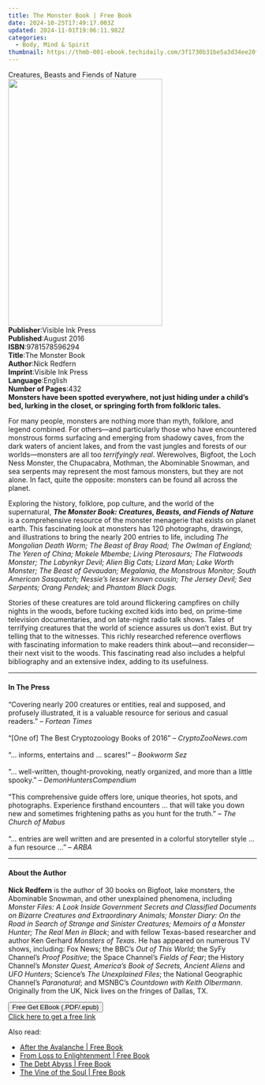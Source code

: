 ```yaml
---
title: The Monster Book | Free Book
date: 2024-10-25T17:49:17.003Z
updated: 2024-11-01T19:06:11.982Z
categories:
  - Body, Mind & Spirit
thumbnail: https://thmb-001-ebook.techidaily.com/3f1730b31be5a3d34ee20f1380594364f8b67adf00281acb298582fa3ee5eb61.jpg
---
```

<main id="book-container">
  <div class="flex flex-col">
    <div class="book-brief flex-1 py-6 px-4 sm:p-6 md:py-10 md:px-8">
      <!-- brief-->
      <div class="book-brief-main">Creatures, Beasts and Fiends of Nature</div>
    </div>
    <div
      class="book-meta-info flex-1 grid gap-4 col-start-1 col-end-3 row-start-1 sm:mb-6 sm:grid-cols-4 lg:gap-6 lg:col-start-2 lg:row-end-6 lg:row-span-6 lg:mb-0"
    >
      <div
        class="book-meta-info-left place-content-center mt-4 p-4 text-sm leading-6 col-start-2 col-span-2 dark:text-slate-400"
      >
        <img
          class="w-full h-500 object-cover rounded-lg sm:h-255 sm:col-span-2 lg:col-span-full"
          src="https://img-001-ebook.techidaily.com/5c3c01d673ec5912fd6b89e68920130e9ae5a90a7ff4d7ca33858368cde53060.jpg"
          alt=""
          width="312"
          height="500"
        />
      </div>
      <div
        class="book-meta-info-right mt-2 col-start-1 row-start-2 col-span-3 self-center"
      >
        <!-- meta data  -->
        <div class="flex flex-col px-4 md:px-8">
          <div class="flex-1">
            <strong>Publisher</strong>:<span class="px-2"
              >Visible Ink Press</span
            >
          </div>
          <div class="flex-1">
            <strong>Published</strong>:<span class="px-2">August 2016</span>
          </div>
          <div class="flex-1">
            <strong>ISBN</strong>:<span class="px-2">9781578596294</span>
          </div>
          <div class="flex-1">
            <strong>Title</strong>:<span class="px-2">The Monster Book</span>
          </div>
          <div class="flex-1">
            <strong>Author</strong>:<span class="px-2">Nick Redfern</span>
          </div>
          <div class="flex-1">
            <strong>Imprint</strong>:<span class="px-2">Visible Ink Press</span>
          </div>
          <div class="flex-1">
            <strong>Language</strong>:<span class="px-2">English</span>
          </div>
          <div class="flex-1">
            <strong>Number of Pages</strong>:<span class="px-2">432</span>
          </div>
        </div>
      </div>
    </div>
    <div class="book-description flex-1 py-6 px-4 sm:p-6 md:py-10 md:px-8">
      <div class="book-description-main">
        <div accordion-content="" id="description">
          <b
            >Monsters have been spotted everywhere, not just hiding under a
            child’s bed, lurking in the closet, or springing forth from
            folkloric tales.</b
          >
          <p>
            For many people, monsters are nothing more than myth, folklore, and
            legend combined. For others—and particularly those who have
            encountered monstrous forms surfacing and emerging from shadowy
            caves, from the dark waters of ancient lakes, and from the vast
            jungles and forests of our worlds—monsters are all too
            <i>terrifyingly real</i>. Werewolves, Bigfoot, the Loch Ness
            Monster, the Chupacabra, Mothman, the Abominable Snowman, and sea
            serpents may represent the most famous monsters, but they are not
            alone. In fact, quite the opposite: monsters can be found all across
            the planet.
          </p>
          <p>
            Exploring the history, folklore, pop culture, and the world of the
            supernatural,
            <b
              ><i
                >The Monster Book: Creatures, Beasts, and Fiends of Nature</i
              ></b
            >
            is a comprehensive resource of the monster menagerie that exists on
            planet earth. This fascinating look at monsters has 120 photographs,
            drawings, and illustrations to bring the nearly 200 entries to life,
            including
            <i
              >The Mongolian Death Worm; The Beast of Bray Road; The Owlman of
              England; The Yeren of China; Mokele Mbembe; Living Pterosaurs; The
              Flatwoods Monster; The Labynkyr Devil; Alien Big Cats; Lizard Man;
              Lake Worth Monster; The Beast of Gevaudan; Megalania, the
              Monstrous Monitor; South American Sasquatch; Nessie’s lesser known
              cousin; The Jersey Devil; Sea Serpents; Orang Pendek;</i
            >
            and <i>Phantom Black Dogs.</i>
          </p>
          <p>
            Stories of these creatures are told around flickering campfires on
            chilly nights in the woods, before tucking excited kids into bed, on
            prime-time television documentaries, and on late-night radio talk
            shows. Tales of terrifying creatures that the world of science
            assures us don’t exist. But try telling that to the witnesses. This
            richly researched reference overflows with fascinating information
            to make readers think about—and reconsider—their next visit to the
            woods. This fascinating read also includes a helpful bibliography
            and an extensive index, adding to its usefulness.
          </p>
        </div>
        <div class="accordion-fader"></div>
      </div>
    </div>
    <div class="book-excerpts flex-1 py-6 px-4 sm:p-6 md:py-10 md:px-8">
      <!-- excerpts-->
      <div class="book-excerpts-main">
        <hr />
        <h4 class="placeholder placeholder-heading">
          <span>In The Press</span>
        </h4>
        <p>
          “Covering nearly 200 creatures or entities, real and supposed, and
          profusely illustrated, it is a valuable resource for serious and
          casual readers.” – <i>Fortean Times</i><br /><br />“[One of] The Best
          Cryptozoology Books of 2016” – <i>CryptoZooNews.com</i><br /><br />“…
          informs, entertains and ... scares!” – <i>Bookworm Sez</i
          ><br /><br />“… well-written, thought-provoking, neatly organized, and
          more than a little spooky.” – <i>DemonHuntersCompendium</i
          ><br /><br />“This comprehensive guide offers lore, unique theories,
          hot spots, and photographs. Experience firsthand encounters ... that
          will take you down new and sometimes frightening paths as you hunt for
          the truth.” – <i>The Church of Mabus</i><br /><br />“... entries are
          well written and are presented in a colorful storyteller style ... a
          fun resource ...” – <i>ARBA</i>
        </p>
      </div>
    </div>
    <div class="book-about-author flex-1 py-6 px-4 sm:p-6 md:py-10 md:px-8">
      <!-- about author-->
      <div class="book-main-author-main">
        <hr />
        <h4 class="placeholder placeholder-heading">
          <span>About the Author</span>
        </h4>
        <p>
          <b>Nick Redfern</b> is the author of 30 books on Bigfoot, lake
          monsters, the Abominable Snowman, and other unexplained phenomena,
          including
          <i
            >Monster Files: A Look Inside Government Secrets and Classified
            Documents on Bizarre Creatures and Extraordinary Animals; Monster
            Diary: On the Road in Search of Strange and Sinister Creatures;
            Memoirs of a Monster Hunter; The Real Men in Black</i
          >; and with fellow Texas-based researcher and author Ken Gerhard
          <i>Monsters of Texas</i>. He has appeared on numerous TV shows,
          including: Fox News; the BBC’s <i>Out of This World</i>; the SyFy
          Channel’s <i>Proof Positive</i>; the Space Channel’s
          <i>Fields of Fear</i>; the History Channel’s
          <i>Monster Quest, America’s Book of Secrets, Ancient Aliens</i> and
          <i>UFO Hunters</i>; Science’s <i>The Unexplained Files</i>; the
          National Geographic Channel’s <i>Paranatural</i>; and MSNBC’s
          <i>Countdown with Keith Olbermann</i>. Originally from the UK, Nick
          lives on the fringes of Dallas, TX.<br />
        </p>
      </div>
    </div>
    <div class="book-free-get flex-1 py-6 px-4 sm:p-6 md:py-10 md:px-8">
      <button
        id="btn-free-get"
        class="bg-blue-500 hover:bg-blue-700 text-white font-bold py-2 px-4 rounded"
      >
        Free Get EBook (.PDF/.epub)
      </button>
      <div id="countdown-display" class="px-2 text-lg mt-2"></div>
      <a
        id="free-link"
        class="hidden bg-blue-500 hover:bg-blue-700 text-white font-bold py-2 px-4 rounded"
        href="https://www.ebooks.com/en-us/book/96489632/the-monster-book/nick-redfern/"
        target="_blank"
        >Click here to get a free link</a
      >
    </div>
    <script>
      let countdownTime = 0;
      let countdownInterval = null;
      document
        .getElementById('btn-free-get')
        .addEventListener('click', startCountdown);
      function startCountdown() {
        countdownTime = new Date().getTime() + 60000 * 3;
        countdownInterval = setInterval(updateCountdown, 1000);
        document.getElementById('btn-free-get').disabled = true;
        document
          .getElementById('btn-free-get')
          .classList.add('bg-gray-500', 'cursor-not-allowed');
      }
      function updateCountdown() {
        let currentTime = new Date().getTime();
        let timeLeft = countdownTime - currentTime;
        let secondsLeft = Math.floor(timeLeft / 1000);
        document.getElementById('countdown-display').innerHTML =
          `Remaining time: ${secondsLeft} seconds.`;
        if (secondsLeft <= 0) {
          clearInterval(countdownInterval);
          document.getElementById('btn-free-get').classList.add('hidden');
          document.getElementById('free-link').classList.remove('hidden');
          document.getElementById('countdown-display').innerHTML = '';
        }
      }
    </script>
  </div>
</main>

<ins class="adsbygoogle"
      style="display:block"
      data-ad-client="ca-pub-7571918770474297"
      data-ad-slot="8358498916"
      data-ad-format="auto"
      data-full-width-responsive="true"></ins>
    

<span class="atpl-alsoreadstyle">Also read:</span>
<div><ul>
<li><a href="https://novels-ebooks.techidaily.com/138597309-9781449720407-after-the-avalanche/"><u>After the Avalanche | Free Book</u></a></li>
<li><a href="https://novels-ebooks.techidaily.com/138597273-9781452534220-from-loss-to-enlightenment/"><u>From Loss to Enlightenment | Free Book</u></a></li>
<li><a href="https://novels-ebooks.techidaily.com/138597477-9781452542553-the-debt-abyss/"><u>The Debt Abyss | Free Book</u></a></li>
<li><a href="https://novels-ebooks.techidaily.com/138597452-9781452582870-the-vine-of-the-soul/"><u>The Vine of the Soul | Free Book</u></a></li>
</ul></div>

